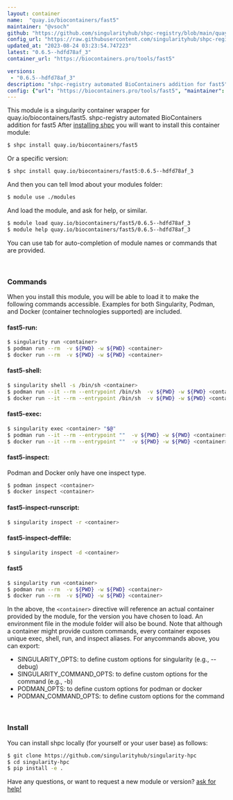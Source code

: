 ```yaml
---
layout: container
name:  "quay.io/biocontainers/fast5"
maintainer: "@vsoch"
github: "https://github.com/singularityhub/shpc-registry/blob/main/quay.io/biocontainers/fast5/container.yaml"
config_url: "https://raw.githubusercontent.com/singularityhub/shpc-registry/main/quay.io/biocontainers/fast5/container.yaml"
updated_at: "2023-08-24 03:23:54.747223"
latest: "0.6.5--hdfd78af_3"
container_url: "https://biocontainers.pro/tools/fast5"

versions:
 - "0.6.5--hdfd78af_3"
description: "shpc-registry automated BioContainers addition for fast5"
config: {"url": "https://biocontainers.pro/tools/fast5", "maintainer": "@vsoch", "description": "shpc-registry automated BioContainers addition for fast5", "latest": {"0.6.5--hdfd78af_3": "sha256:68bbc9070a988e0790f79ff869985052c5f77f0e6f7e073c88458bfe2498383f"}, "tags": {"0.6.5--hdfd78af_3": "sha256:68bbc9070a988e0790f79ff869985052c5f77f0e6f7e073c88458bfe2498383f"}, "docker": "quay.io/biocontainers/fast5"}
---
```


This module is a singularity container wrapper for quay.io/biocontainers/fast5.
shpc-registry automated BioContainers addition for fast5
After [installing shpc](#install) you will want to install this container module:


```bash
$ shpc install quay.io/biocontainers/fast5
```

Or a specific version:

```bash
$ shpc install quay.io/biocontainers/fast5:0.6.5--hdfd78af_3
```

And then you can tell lmod about your modules folder:

```bash
$ module use ./modules
```

And load the module, and ask for help, or similar.

```bash
$ module load quay.io/biocontainers/fast5/0.6.5--hdfd78af_3
$ module help quay.io/biocontainers/fast5/0.6.5--hdfd78af_3
```

You can use tab for auto-completion of module names or commands that are provided.

<br>

### Commands

When you install this module, you will be able to load it to make the following commands accessible.
Examples for both Singularity, Podman, and Docker (container technologies supported) are included.

#### fast5-run:

```bash
$ singularity run <container>
$ podman run --rm  -v ${PWD} -w ${PWD} <container>
$ docker run --rm  -v ${PWD} -w ${PWD} <container>
```

#### fast5-shell:

```bash
$ singularity shell -s /bin/sh <container>
$ podman run --it --rm --entrypoint /bin/sh  -v ${PWD} -w ${PWD} <container>
$ docker run --it --rm --entrypoint /bin/sh  -v ${PWD} -w ${PWD} <container>
```

#### fast5-exec:

```bash
$ singularity exec <container> "$@"
$ podman run --it --rm --entrypoint ""  -v ${PWD} -w ${PWD} <container> "$@"
$ docker run --it --rm --entrypoint ""  -v ${PWD} -w ${PWD} <container> "$@"
```

#### fast5-inspect:

Podman and Docker only have one inspect type.

```bash
$ podman inspect <container>
$ docker inspect <container>
```

#### fast5-inspect-runscript:

```bash
$ singularity inspect -r <container>
```

#### fast5-inspect-deffile:

```bash
$ singularity inspect -d <container>
```



#### fast5

```bash
$ singularity run <container>
$ podman run --rm  -v ${PWD} -w ${PWD} <container>
$ docker run --rm  -v ${PWD} -w ${PWD} <container>
```


In the above, the `<container>` directive will reference an actual container provided
by the module, for the version you have chosen to load. An environment file in the
module folder will also be bound. Note that although a container
might provide custom commands, every container exposes unique exec, shell, run, and
inspect aliases. For anycommands above, you can export:

 - SINGULARITY_OPTS: to define custom options for singularity (e.g., --debug)
 - SINGULARITY_COMMAND_OPTS: to define custom options for the command (e.g., -b)
 - PODMAN_OPTS: to define custom options for podman or docker
 - PODMAN_COMMAND_OPTS: to define custom options for the command

<br>

### Install

You can install shpc locally (for yourself or your user base) as follows:

```bash
$ git clone https://github.com/singularityhub/singularity-hpc
$ cd singularity-hpc
$ pip install -e .
```

Have any questions, or want to request a new module or version? [ask for help!](https://github.com/singularityhub/singularity-hpc/issues)